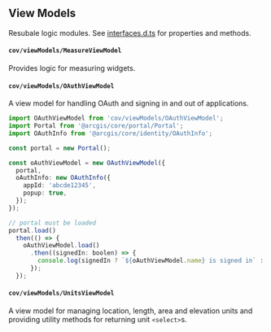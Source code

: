 ## View Models

Resubale logic modules. See [interfaces.d.ts](./../interfaces.d.ts) for properties and methods.

#### `cov/viewModels/MeasureViewModel`

Provides logic for measuring widgets.

#### `cov/viewModels/OAuthViewModel`

A view model for handling OAuth and signing in and out of applications.

```typescript
import OAuthViewModel from 'cov/viewModels/OAuthViewModel';
import Portal from '@arcgis/core/portal/Portal';
import OAuthInfo from '@arcgis/core/identity/OAuthInfo';

const portal = new Portal();

const oAuthViewModel = new OAuthViewModel({
  portal,
  oAuthInfo: new OAuthInfo({
    appId: 'abcde12345',
    popup: true,
  });
});

// portal must be loaded
portal.load()
  then(() => {
    oAuthViewModel.load()
      .then((signedIn: boolen) => {
        console.log(signedIn ? `${oAuthViewModel.name} is signed in` : 'not signed in')
      });
  });
```

#### `cov/viewModels/UnitsViewModel`

A view model for managing location, length, area and elevation units and providing utility methods for returning unit `<select>`s.
